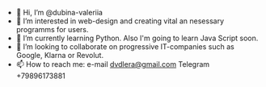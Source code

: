 - 👋 Hi, I’m @dubina-valeriia
- 👀 I’m interested in web-design and creating vital an nesessary programms for users.
- 🌱 I’m currently learning Python. Also I'm going to learn Java Script soon.
- 💞️ I’m looking to collaborate on progressive IT-companies such as Google, Klarna or Revolut.
- 📫 How to reach me: e-mail dvdlera@gmail.com Telegram +79896173881 

<!---
dubina-valeriia/dubina-valeriia is a ✨ special ✨ repository because its `README.md` (this file) appears on your GitHub profile.
You can click the Preview link to take a look at your changes.
--->
